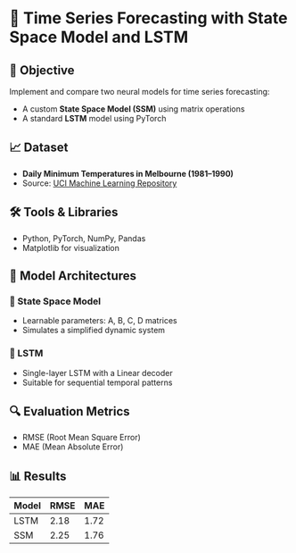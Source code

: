 # 🔮 Time Series Forecasting with State Space Model and LSTM

## 📌 Objective
Implement and compare two neural models for time series forecasting:
- A custom **State Space Model (SSM)** using matrix operations
- A standard **LSTM** model using PyTorch

## 📈 Dataset
- **Daily Minimum Temperatures in Melbourne (1981–1990)**
- Source: [UCI Machine Learning Repository](https://archive.ics.uci.edu/ml/datasets/Daily+Minimum+Temperatures+in+Melbourne)

## 🛠️ Tools & Libraries
- Python, PyTorch, NumPy, Pandas
- Matplotlib for visualization

## 🧠 Model Architectures
### 🔹 State Space Model
- Learnable parameters: A, B, C, D matrices
- Simulates a simplified dynamic system

### 🔹 LSTM
- Single-layer LSTM with a Linear decoder
- Suitable for sequential temporal patterns

## 🔍 Evaluation Metrics
- RMSE (Root Mean Square Error)
- MAE (Mean Absolute Error)

## 📊 Results

| Model | RMSE | MAE |
|-------|------|-----|
| LSTM  | 2.18 | 1.72 |
| SSM   | 2.25 | 1.76 |

